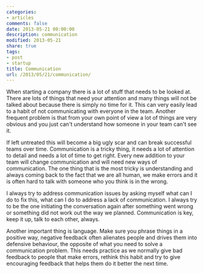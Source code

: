 ```yaml
---
categories:
- articles
comments: false
date: 2013-05-21 00:00:00
description: communication
modified: 2013-05-21
share: true
tags:
- post
- startup
title: Communication
url: /2013/05/21/communication/
---
```


When starting a company there is a lot of stuff that needs to be looked
at. There are lots of things that need your attention and many things
will not be talked about because there is simply no time for it. This can
very easily lead to a habit of not communicating with everyone in the
team. Another frequent problem is that from your own point of view a lot
of things are very obvious and you just can't understand how someone in
your team can't see it.

If left untreated this will become a big ugly scar and can break
successful teams over time. Communication is a tricky thing, it needs a
lot of attention to detail and needs a lot of time to get right. Every
new addition to your team will change communication and will need new
ways of communication. The one thing that is the most tricky is
understanding and always coming back to the fact that we are all human,
we make errors and it is often hard to talk with someone who you think
is in the wrong.

I always try to address communication issues by asking myself what can I
do to fix this, what can I do to address a lack of communication. I
always try to be the one initiating the conversation again after
something went wrong or something did not work out the way we planned.
Communication is key, keep it up, talk to each other, always.

Another important thing is language. Make sure you phrase things in a
positive way, negative feedback often alienates people and drives them
into defensive behaviour, the opposite of what you need to solve a
communication problem. This needs practice as we normally give bad
feedback to people that make errors, rethink this habit and try to give
encouraging feedback that helps them do it better the next time.

